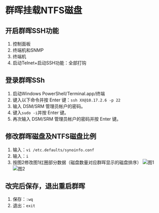 # 群晖挂载NTFS磁盘

## 开启群晖SSH功能
1. 控制面板
2. 终端机和SNMP
3. 终端机
4. 启动Telnet+启动SSH功能：全部打钩

## 登录群晖SSh

1. 启动Windows PowerShell/Terminal.app/终端
2. 键入以下命令并按 Enter 键：```ssh XX@10.17.2.6 -p 22```
3. 输入 DSM/SRM 管理员帐户的密码。
4. 键入```sudo -i```并按 Enter 键。
5. 再次输入 DSM/SRM 管理员帐户的密码并按 Enter 键。

## 修改群晖磁盘及NTFS磁盘比例  
1. 输入：```vi /etc.defaults/synoinfo.conf```
2. 输入：```i```
1. 按图2修改图1红圈部分数据（磁盘数量对应群晖显示的磁盘排序）
![图1](https://wp.gxnas.com/wp-content/uploads/2018/07/20180222150454_98932.png)
![图2](https://wp.gxnas.com/wp-content/uploads/2018/07/20180222150454_21862.png)

## 改完后保存，退出重启群晖
1. 保存：```:wq```
1. 退出：```exit```
